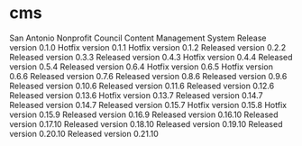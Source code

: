cms
===

San Antonio Nonprofit Council Content Management System
Release version 0.1.0
Hotfix version 0.1.1
Hotfix version 0.1.2
Released version 0.2.2
Released version 0.3.3
Released version 0.4.3
Hotfix version 0.4.4
Released version 0.5.4
Released version 0.6.4
Hotfix version 0.6.5
Hotfix version 0.6.6
Released version 0.7.6
Released version 0.8.6
Released version 0.9.6
Released version 0.10.6
Released version 0.11.6
Released version 0.12.6
Released version 0.13.6
Hotfix version 0.13.7
Released version 0.14.7
Released version 0.14.7
Released version 0.15.7
Hotfix version 0.15.8
Hotfix version 0.15.9
Released version 0.16.9
Released version 0.16.10
Released version 0.17.10
Released version 0.18.10
Released version 0.19.10
Released version 0.20.10
Released version 0.21.10
